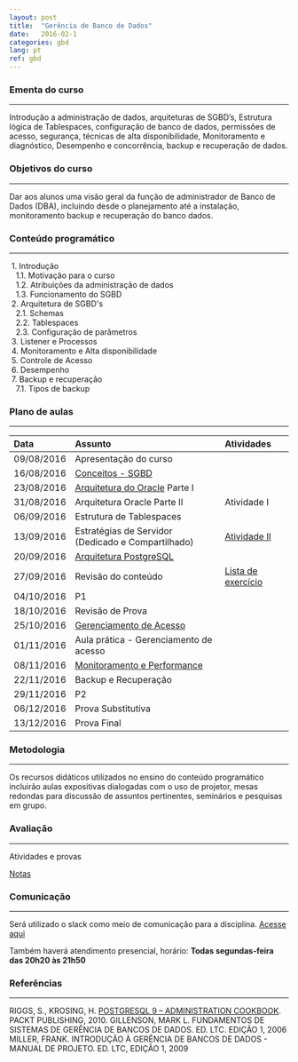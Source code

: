 ```yaml
---
layout: post
title:  "Gerência de Banco de Dados"
date:   2016-02-1
categories: gbd
lang: pt
ref: gbd
---
```


### Ementa do curso
___
Introdução a administração de dados, arquiteturas de SGBD’s, Estrutura lógica de Tablespaces, configuração de banco de dados, permissões de acesso, segurança, técnicas de alta disponibilidade, Monitoramento e diagnóstico, Desempenho e concorrência, backup e recuperação de dados.

### Objetivos do curso
___
Dar aos alunos uma visão geral da função de administrador de Banco de Dados (DBA), incluindo desde o planejamento até a instalação, monitoramento backup e recuperação do banco dados.

### Conteúdo programático
___

&nbsp;1. Introdução  
&nbsp;&nbsp;&nbsp;1.1. Motivação para o curso  
&nbsp;&nbsp;&nbsp;1.2. Atribuições da administração de dados  
&nbsp;&nbsp;&nbsp;1.3. Funcionamento do SGBD  
&nbsp;2. Arquitetura de SGBD's  
&nbsp;&nbsp;&nbsp;2.1. Schemas  
&nbsp;&nbsp;&nbsp;2.2. Tablespaces  
&nbsp;&nbsp;&nbsp;2.3. Configuração de parâmetros  
&nbsp;3. Listener e Processos  
&nbsp;4. Monitoramento e Alta disponibilidade  
&nbsp;5. Controle de Acesso  
&nbsp;6. Desempenho  
&nbsp;7. Backup e recuperação  
&nbsp;&nbsp;&nbsp;7.1. Tipos de backup

### Plano de aulas
___

| Data	| Assunto | Atividades
| :------- | :------ | :------ |
| 09/08/2016 |	Apresentação do curso
| 16/08/2016 |	[Conceitos - SGBD](https://docs.google.com/presentation/d/1RhEbMLr5HYVA7f571mNQ7EpFq9k4Rgip-Sy_8FpxCw8/preview?slide=id.p4)
| 23/08/2016 |	[Arquitetura do Oracle](https://docs.google.com/presentation/d/10535O3tiqBkgIijHS3CJx3WW2aiKXxQfZvlRL-HnDVA/preview?slide=id.p4) Parte I
| 31/08/2016 |	Arquitetura Oracle Parte II | Atividade I
| 06/09/2016 |	Estrutura de Tablespaces
| 13/09/2016 |	Estratégias de Servidor (Dedicado e Compartilhado) | [Atividade II](https://docs.google.com/document/d/1dAmces2DywuquAFf5WCy9js4m0MPkKibfNpdIaZOREQ/edit)
| 20/09/2016 |	[Arquitetura PostgreSQL](https://docs.google.com/presentation/d/1Z58rJuiOSnZHM40gwMSYelUDeoPz5jb4rmAtrHDbu7o/preview)
| 27/09/2016 |	Revisão do conteúdo | [Lista de exercício](https://docs.google.com/document/d/1Sxwo0bZr3QbKwh7ujAA8pxyqEOn7YmFKyLr-gc2hkLU/edit)
| 04/10/2016 |	P1
| 18/10/2016 |	Revisão de Prova
| 25/10/2016 |	[Gerenciamento de Acesso](https://docs.google.com/presentation/d/1jlKDX7UNArbzZxGC_iV8AWDR4j8Glx-Ju6gDuXazL7g/preview)
| 01/11/2016 |	Aula prática - Gerenciamento de acesso
| 08/11/2016 |	[Monitoramento e Performance](https://docs.google.com/presentation/d/1D-YGhTWbhESkt3_KTGhcz07LCutr8zzM-WzevIG2yhA/preview)
| 22/11/2016 |	Backup e Recuperação
| 29/11/2016 |	P2
| 06/12/2016 |	Prova Substitutiva
| 13/12/2016 |	Prova Final


### Metodologia
___
Os recursos didáticos utilizados no ensino do conteúdo programático incluirão aulas expositivas dialogadas com o uso de projetor, mesas redondas para discussão de assuntos pertinentes, seminários e pesquisas em grupo.

### Avaliação
___
Atividades e provas

[Notas](https://docs.google.com/spreadsheets/d/1GEY6IgugWMKYiz-9N0Xbdy6uBX4PZKE724BgQIJz_Sg/preview)

### Comunicação
___
Será utilizado o slack como meio de comunicação para a disciplina. [Acesse aqui](https://gbd-facisa.slack.com/)

Também haverá atendimento presencial, horário: **Todas segundas-feira das 20h20 às 21h50**


### Referências
___
RIGGS, S., KROSING, H. [POSTGRESQL 9 – ADMINISTRATION COOKBOOK](https://drive.google.com/file/d/0B9oADRpZVGECZTJ6dmRFR2VubTQ/view). PACKT PUBLISHING, 2010.
GILLENSON, MARK L. FUNDAMENTOS DE SISTEMAS DE GERÊNCIA DE BANCOS DE DADOS. ED. LTC. EDIÇÃO 1, 2006
MILLER, FRANK. INTRODUÇÃO À GERÊNCIA DE BANCOS DE DADOS - MANUAL DE PROJETO. ED. LTC, EDIÇÃO 1, 2009
